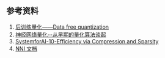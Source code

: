 



## 参考资料

1. [后训练量化——Data free quantization](https://mp.weixin.qq.com/s?__biz=Mzg4ODA3MDkyMA==&mid=2247484062&idx=1&sn=e7f544a95dca6e7039437a396ad2a736&chksm=cf81f4f9f8f67def2f94cdec41a1520ad42590aeb39a0893eccfe0ed889537c892f61ad5be70&token=1900020351&lang=zh_CN#rd)
2. [神经网络量化--从早期的量化算法谈起](https://mp.weixin.qq.com/s?__biz=Mzg4ODA3MDkyMA==&mid=2247483895&idx=1&sn=4dd9f306b6afc6069d066256438fc6bc&chksm=cf81f790f8f67e8684ef4d65608a1aa201a0d021a0b36d6f86ac925edd07b3bfefba0258304e&token=1561419299&lang=zh_CN#rd)
3. [SystemforAI-10-Efficiency via Compression and Sparsity](https://github.com/microsoft/AI-System/blob/8fb334fff3ec150a310ebd4fed16594c11e55f29/docs/SystemforAI-10-Efficiency%20via%20Compression%20and%20Sparsity.pdf)
4. [NNI 文档](https://nni.readthedocs.io/zh/stable/)